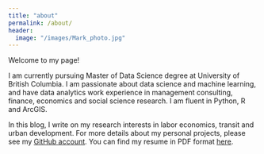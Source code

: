 ```yaml
---
title: "about"
permalink: /about/
header:
  image: "/images/Mark_photo.jpg"
---
```


Welcome to my page!

I am currently pursuing Master of Data Science degree at University of British Columbia. I am passionate about data science and machine learning, and have data analytics work experience in management consulting, finance, economics and social science research. I am fluent in Python, R and ArcGIS.

In this blog, I write on my research interests in labor economics, transit and urban development. For more details about my personal projects, please see my [GitHub account](https://github.com/ZIBOWANGKANGYU). You can find my resume in PDF format [here](https://github.com/ZIBOWANGKANGYU/ZIBOWANGKANGYU.github.io/raw/master/_includes/Kangyu_Mark_Wang_resume_GH_publish.pdf).

